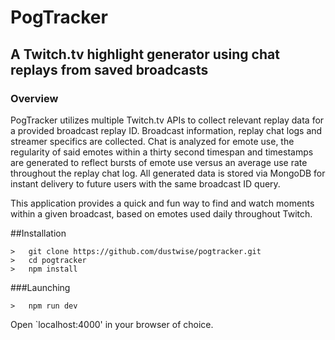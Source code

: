 # PogTracker
## A Twitch.tv highlight generator using chat replays from saved broadcasts

### Overview
PogTracker utilizes multiple Twitch.tv APIs to collect relevant replay data for a provided broadcast replay ID. Broadcast information, replay chat logs and streamer specifics are collected. Chat is analyzed for emote use, the regularity of said emotes within a thirty second timespan and timestamps are generated to reflect bursts of emote use versus an average use rate throughout the replay chat log. All generated data is stored via MongoDB for instant delivery to future users with the same broadcast ID query.

This application provides a quick and fun way to find and watch moments within a given broadcast, based on emotes used daily throughout Twitch.

##Installation

```
>   git clone https://github.com/dustwise/pogtracker.git
>   cd pogtracker
>   npm install
```

###Launching

```
>   npm run dev
```

Open `localhost:4000' in your browser of choice.